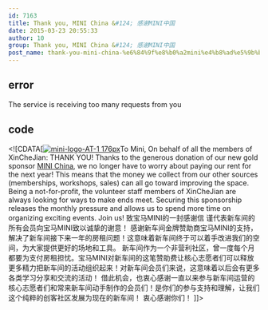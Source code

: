 ```yaml
---
id: 7163
title: Thank you, MINI China &#124; 感谢MINI中国
date: 2015-03-23 20:55:33
author: 10
group: Thank you, MINI China &#124; 感谢MINI中国
post_name: thank-you-mini-china-%e6%84%9f%e8%b0%a2mini%e4%b8%ad%e5%9b%bd
---
```


## error
The service is receiving too many requests from you

## code
 <!\[CDATA\[[![mini-logo-AT-1 176px](http://139.162.84.35/wp-content/uploads/2015/03/mini-logo-AT-1-176px.jpg)](http://www.minichina.com.cn/mini/cn/zh/index.html)To Mini, On behalf of all the members of XinCheJian: THANK YOU! Thanks to the generous donation of our new gold sponsor [MINI China](http://www.minichina.com.cn/mini/cn/zh/index.html "MINI China"), we no longer have to worry about paying our rent for the next year! This means that the money we collect from our other sources (memberships, workshops, sales) can all go toward improving the space. Being a not-for-profit, the volunteer staff members of XinCheJian are always looking for ways to make ends meet. Securing this sponsorship releases the monthly pressure and allows us to spend more time on organizing exciting events. Join us! 致宝马MINI的一封感谢信 谨代表新车间的所有会员向宝马MINI致以诚挚的谢意！ 感谢新车间金牌赞助商宝马MINI的支持，解决了新车间接下来一年的房租问题！这意味着新车间终于可以着手改进我们的空间，为大家提供更好的场地和工具。 新车间作为一个非营利社区，曾一度每个月都要为支付房租担忧。宝马MINI对新车间的这笔赞助费让核心志愿者们可以释放更多精力把新车间的活动组织起来！对新车间会员们来说，这意味着以后会有更多各类学习分享和交流的活动！ 借此机会，也衷心感谢一直以来参与新车间运营的核心志愿者们和常来新车间动手制作的会员们！是你们的参与支持和理解，让我们这个纯粹的创客社区发展为现在的新车间！ 衷心感谢你们！ \]\]> 
